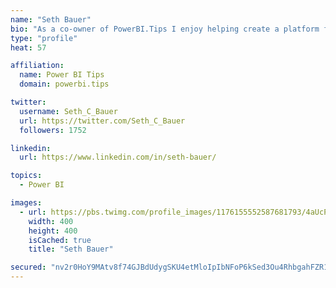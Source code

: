 ```yaml
---
name: "Seth Bauer"
bio: "As a co-owner of PowerBI.Tips I enjoy helping create a platform for new and advanced users alike to learn and expand their skills and get the most out of Power BI."
type: "profile"
heat: 57

affiliation:
  name: Power BI Tips
  domain: powerbi.tips

twitter:
  username: Seth_C_Bauer
  url: https://twitter.com/Seth_C_Bauer
  followers: 1752

linkedin:
  url: https://www.linkedin.com/in/seth-bauer/

topics:
  - Power BI

images:
  - url: https://pbs.twimg.com/profile_images/1176155552587681793/4aUcPKoe_400x400.jpg
    width: 400
    height: 400
    isCached: true
    title: "Seth Bauer"

secured: "nv2r0HoY9MAtv8f74GJBdUdygSKU4etMloIpIbNFoP6kSed3Ou4RhbgahFZR1w08aJTmyG761y1MKDKjdiCwMbDIS43wOroTlo9ndCGZzytI1sqUz/cOaEfHIui1jf9MDy243AYXRe3BymFZobcoxGf3TPCwR0Mv3Srplr0kb61SJIF1A4H55LaECAEtjasGmE+ASzrra7KYxZkGMEIQr7NDKHnC4RQzTBGcMcPJEsjcYbwzqJhZYjBNW7vbG3RZ2aE8oR3z/NEuMCI3AT3mtw1zE5qnYkCuh3txg4Aii5L3Baj1Gb1dc0AzkmYQi5w0Y8iouRAj153DEZlskRopmM4mvZ6cm4MJEpL7yX4N1mbiFyGZztR124jbdrK060/xGloHYXveGaVLZTjLRN+0SfKAuyQp8yYJCAs/J9yJ+n8=;i1fl8WJasfHBKVsql61D4g=="
---
```


